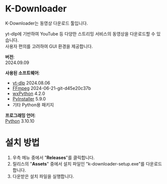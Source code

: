 # K-Downloader
<p>K-Downloader는 동영상 다운로드 툴입니다.
<p>yt-dlp에 기반하여 YouTube 등 다양한 스트리밍 서비스의 동영상을 다운로드할 수 있습니다.
<br>사용자 편의를 고려하여 GUI 환경을 제공합니다.

<p><strong>버전</strong>: 
<br>2024.09.09
<p><strong>사용된 소프트웨어</strong>: 
<ul>
<li><a href="https://github.com/yt-dlp/yt-dlp">yt-dlp</a> 2024.08.06
<li><a href="https://www.ffmpeg.org/">FFmpeg</a> 2024-06-21-git-d45e20c37b
<li><a href="https://wxpython.org/">wxPython</a> 4.2.0
<li><a href="https://pyinstaller.org/">PyInstaller</a> 5.9.0  
<li>기타 Python용 패키지
</ul>  
<p><strong>프로그래밍 언어</strong>:
<br><a href="https://www.python.org/">Python</a> 3.10.10

# 설치 방법
<ol>
  <li>우측 메뉴 중에서 "<strong>Releases</strong>"를 클릭합니다.</li>
  <li>릴리스의 "<strong>Assets</strong>" 중에서 설치 파일인 "k-downloader-setup.exe"를 다운로드합니다.</li>
  <li>다운받은 설치 파일을 실행합니다.</li>
</ol>
